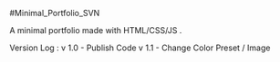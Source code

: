 #Minimal_Portfolio_SVN

A minimal portfolio made with HTML/CSS/JS .

Version Log :
v 1.0 - Publish Code
v 1.1 - Change Color Preset / Image